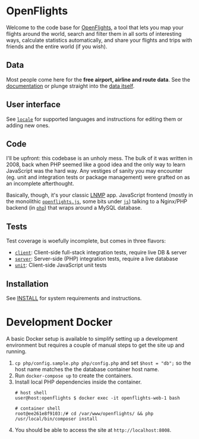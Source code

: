 # OpenFlights

Welcome to the code base for [OpenFlights](https://openflights.org), a tool that lets you map your flights around the world, search and filter them in all sorts of interesting ways, calculate statistics automatically, and share your flights and trips with friends and the entire world (if you wish).

## Data

Most people come here for the **free airport, airline and route data**. See the [documentation](https://openflights.org/data.html) or plunge straight into the [data itself](data/).

## User interface

See [`locale`](locale/) for supported languages and instructions for editing them or adding new ones.

## Code

I'll be upfront: this codebase is an unholy mess. The bulk of it was written in 2008, back when PHP seemed like a good idea and the only way to learn JavaScript was the hard way. Any vestiges of sanity you may encounter (eg. unit and integration tests or package management) were grafted on as an incomplete afterthought.

Basically, though, it's your classic [LNMP](https://en.wikipedia.org/wiki/LAMP_%28software_bundle%29) app. JavaScript frontend (mostly in the monolithic [`openflights.js`](openflights.js), some bits under [`js`](js/)) talking to a Nginx/PHP backend (in [`php`](php/)) that wraps around a MySQL database.

## Tests

Test coverage is woefully incomplete, but comes in three flavors:
- [`client`](test/client/): Client-side full-stack integration tests, require live DB & server
- [`server`](test/server/): Server-side (PHP) integration tests, require a live database
- [`unit`](test/unit/): Client-side JavaScript unit tests

## Installation

See [INSTALL](INSTALL) for system requirements and instructions.

# Development Docker

A basic Docker setup is available to simplify setting up a development environment but requires a
couple of manual steps to get the site up and running.

1. `cp php/config.sample.php php/config.php` and set `$host = "db";` so the host name matches the
   the database container host name.
2. Run `docker-compose up` to create the containers.
3. Install local PHP dependencies inside the container.
   ```
   # host shell
   user@host:openflights $ docker exec -it openflights-web-1 bash
   
   # container shell
   root@ee261e8f9103:/# cd /var/www/openflights/ && php /usr/local/bin/composer install
   ```
4. You should be able to access the site at `http://localhost:8008`.
